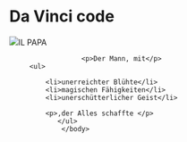 
<html>
         <head>
              <meta charset="utf-8">  
            <title>Da Vinci</title>      
            <link href="Styles-Ordner/Stylesheet" rel="stylesheet" type="text/css">        
         </head>  
             <body>
            <h1>Da Vinci code</h1>
                 <img src="http://samui-art-gallery.com/wp-content/uploads/2011/02/Leonardo_Da-Vinci-img1.jpg">IL PAPA
                      
                      <p>Der Mann, mit</p>
         <ul>

             <li>unerreichter Blühte</li>
             <li>magischen Fähigkeiten</li>
             <li>unerschütterlicher Geist</li>

             <p>,der Alles schaffte </p>         
                </ul>
                 </body>
              
                  
</html>
